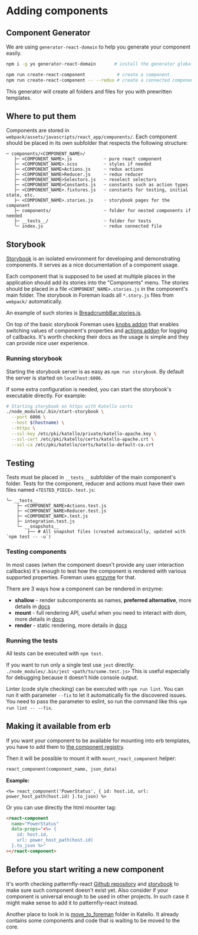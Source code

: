# Adding components

 ## Component Generator
We are using `generator-react-domain` to help you generate your component easily.
```sh
npm i -g yo generator-react-domain       # install the generator globally

npm run create-react-component            # create a component.
npm run create-react-component -- --redux # create a connected component
```
This generator will create all folders and files for you with prewritten templates.

## Where to put them

Components are stored in `webpack/assets/javascripts/react_app/components/`. Each component should be placed in its own subfolder that respects the following structure:

```
─ components/<COMPONENT_NAME>/
   ├─ <COMPONENT_NAME>.js            ┈ pure react component
   ├─ <COMPONENT_NAME>.scss          ┈ styles if needed
   ├─ <COMPONENT_NAME>Actions.js     ┈ redux actions
   ├─ <COMPONENT_NAME>Reducer.js     ┈ redux reducer
   ├─ <COMPONENT_NAME>Selectors.js   ┈ reselect selectors
   ├─ <COMPONENT_NAME>Constants.js   ┈ constants such as action types
   ├─ <COMPONENT_NAME>.fixtures.js   ┈ constants for testing, initial state, etc.
   ├─ <COMPONENT_NAME>.stories.js    ┈ storybook pages for the component
   ├─ components/                    ┈ folder for nested components if needed
   ├─ __tests__/                     ┈ folder for tests
   ╰─ index.js                       ┈ redux connected file
```

## Storybook

[Storybook](https://storybook.js.org/) is an isolated environment for developing and demonstrating components. It serves as a nice documentation of a component usage.

Each component that is supposed to be used at multiple places in the application should add its stories into the "Components" menu. The stories should be placed in a file `<COMPONENT_NAME>.stories.js` in the component's main folder. The storybook in Foreman loads all `*.story.js` files from `webpack/` automatically.

An example of such stories is [BreadcrumbBar.stories.js](https://github.com/theforeman/foreman/blob/develop/webpack/assets/javascripts/react_app/components/BreadcrumbBar/BreadcrumbBar.stories.js).

On top of the basic storybook Foreman uses [knobs addon](https://github.com/storybooks/storybook/tree/master/addons/knobs#available-knobs) that enables switching values of component's properties and [actions addon](https://github.com/storybooks/storybook/tree/master/addons/actions#getting-started) for logging of callbacks. It's worth checking their docs as the usage is simple and they can provide nice user experience.


### Running storybook

Starting the storybook server is as easy as `npm run storybook`. By default the server is started on `localhost:6006`.

If some extra configuration is needed, you can start the storybook's executable directly. For example:
```bash
# Starting storybook on https with Katello certs
./node_modules/.bin/start-storybook \
  --port 6006 \
  --host $(hostname) \
  --https \
  --ssl-key /etc/pki/katello/private/katello-apache.key \
  --ssl-cert /etc/pki/katello/certs/katello-apache.crt \
  --ssl-ca /etc/pki/katello/certs/katello-default-ca.crt
```

## Testing

Tests must be placed in `__tests__` subfolder of the main component's folder. Tests for the component, reducer and actions must have their own files named `<TESTED_PIECE>.test.js`:

```
╰─ __tests__
    ├─ <COMPONENT_NAME>Actions.test.js
    ├─ <COMPONENT_NAME>Reducer.test.js
    ├─ <COMPONENT_NAME>.test.js
    ├─ integration.test.js
    ╰─ __snapshots__
        ├── # All snapshot files (created automaically, updated with `npm test -- -u`)
```

### Testing components

In most cases (when the component doesn't provide any user interaction callbacks) it's enough to test how the component is rendered with various supported properties. Foreman uses [enzyme](https://github.com/airbnb/enzyme) for that.

There are 3 ways how a component can be rendered in enzyme:
  - **shallow** - render subcomponents as names, **preferred alternative**, more details in [docs](https://github.com/airbnb/enzyme/blob/master/docs/api/shallow.md)
  - **mount** - full rendering API, useful when you need to interact with dom, more details in [docs](https://github.com/airbnb/enzyme/blob/master/docs/api/mount.md)
  - **render** - static rendering, more details in [docs](https://github.com/airbnb/enzyme/blob/master/docs/api/render.md)

### Running the tests

All tests can be executed with `npm test`.

If you want to run only a single test use `jest` directly: `./node_modules/.bin/jest <path/to/some.test.js>`
This is useful especially for debugging because it doesn't hide console output.

Linter (code style checking) can be executed with `npm run lint`. You can run it with parameter `--fix` to let it automatically fix the discovered issues. You need to pass the parameter to eslint, so run the command like this `npm run lint -- --fix`.


## Making it available from erb

If you want your component to be available for mounting into erb templates, you have to add them to [the component registry](https://github.com/theforeman/foreman/blob/develop/webpack/assets/javascripts/react_app/components/componentRegistry.js#L60-L71).

Then it will be possible to mount it with `mount_react_component` helper:
```ruby
react_component(component_name, json_data)
```

**Example:**
```erb
<%= react_component('PowerStatus', { id: host.id, url: power_host_path(host.id) }.to_json) %>
```
Or you can use directly the html mounter tag:
```html
<react-component
  name="PowerStatus"
  data-props="<%= {
    id: host.id,
    url: power_host_path(host.id)
  }.to_json %>"
></react-component>
```

## Before you start writing a new component

It's worth checking patternfly-react [Github repository](https://github.com/patternfly/patternfly-react) and [storybook](https://rawgit.com/patternfly/patternfly-react/gh-pages/index.html) to make sure such component doesn't exist yet. Also consider if your component is universal enough to be used in other projects. In such case it might make sense to add it to patternfly-react instead.

Another place to look in is [move_to_foreman](https://github.com/Katello/katello/tree/master/webpack/move_to_foreman) folder in Katello. It already contains some components and code that is waiting to be moved to the core.
